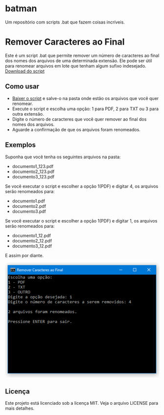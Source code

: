 # batman
Um repositório com scripts .bat que fazem coisas incríveis.

# Remover Caracteres ao Final

Este é um script .bat que permite remover um número de caracteres ao final dos nomes dos arquivos de uma determinada extensão. Ele pode ser útil para renomear arquivos em lote que tenham algum sufixo indesejado.
[Download do script](https://github.com/DanielSvoboda/batman/raw/main/Remover_Caracteres_ao_Final.bat)
## Como usar

-  [Baixer o script](https://github.com/DanielSvoboda/batman/raw/main/Remover_Caracteres_ao_Final.bat) e salve-o na pasta onde estão os arquivos que você quer renomear.
- Execute o script e escolha uma opção: 1 para PDF, 2 para TXT ou 3 para outra extensão.
- Digite o número de caracteres que você quer remover ao final dos nomes dos arquivos.
- Aguarde a confirmação de que os arquivos foram renomeados.

## Exemplos

Suponha que você tenha os seguintes arquivos na pasta:
- documento1_123.pdf
- documento2_123.pdf
- documento3_123.pdf

Se você executar o script e escolher a opção 1(PDF) e digitar 4, os arquivos serão renomeados para:
- documento1.pdf
- documento2.pdf
- documento3.pdf
 
Se você executar o script e escolher a opção 1(PDF) e digitar 1, os arquivos serão renomeados para:
- documento1_12.pdf
- documento2_12.pdf
- documento3_12.pdf

E assim por diante.

<img width="600" alt="portfolio_view" src="https://raw.githubusercontent.com/DanielSvoboda/batman/main/image.png">

## Licença

Este projeto está licenciado sob a licença MIT. Veja o arquivo LICENSE para mais detalhes.